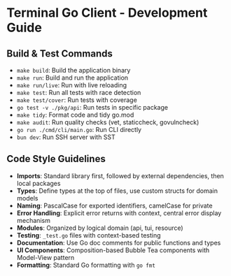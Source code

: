 # Terminal Go Client - Development Guide

## Build & Test Commands

- `make build`: Build the application binary
- `make run`: Build and run the application
- `make run/live`: Run with live reloading
- `make test`: Run all tests with race detection
- `make test/cover`: Run tests with coverage
- `go test -v ./pkg/api`: Run tests in specific package
- `make tidy`: Format code and tidy go.mod
- `make audit`: Run quality checks (vet, staticcheck, govulncheck)
- `go run ./cmd/cli/main.go`: Run CLI directly
- `bun dev`: Run SSH server with SST

## Code Style Guidelines

- **Imports**: Standard library first, followed by external dependencies, then local packages
- **Types**: Define types at the top of files, use custom structs for domain models
- **Naming**: PascalCase for exported identifiers, camelCase for private
- **Error Handling**: Explicit error returns with context, central error display mechanism
- **Modules**: Organized by logical domain (api, tui, resource)
- **Testing**: `_test.go` files with context-based testing
- **Documentation**: Use Go doc comments for public functions and types
- **UI Components**: Composition-based Bubble Tea components with Model-View pattern
- **Formatting**: Standard Go formatting with `go fmt`